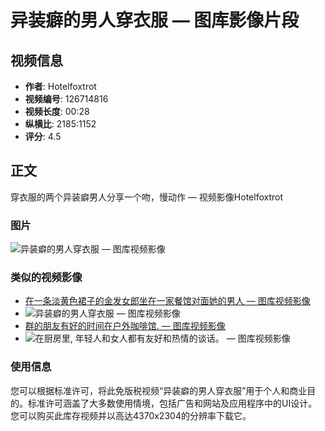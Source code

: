 # 异装癖的男人穿衣服 — 图库影像片段

## 视频信息

- **作者**: Hotelfoxtrot
- **视频编号**: 126714816
- **视频长度**: 00:28
- **纵横比**: 2185:1152
- **评分**: 4.5

## 正文

穿衣服的两个异装癖男人分享一个吻，慢动作 — 视频影像Hotelfoxtrot

### 图片

![异装癖的男人穿衣服 — 图库视频影像](https://st3.depositphotos.com/1039548/12671/v/600/depositphotos_126716632-stock-video-transvestite-men-getting-dressed.jpg)

### 类似的视频影像

- [在一条淡黄色裙子的金发女郎坐在一家餐馆对面她的男人 — 图库视频影像](https://st3.depositphotos.com/4967763/15918/v/600/depositphotos_159187270-stock-video-blonde-in-a-light-yellow.jpg)
- ![异装癖的男人穿衣服 — 图库视频影像](https://st3.depositphotos.com/1039548/12671/v/600/depositphotos_126716696-stock-video-transvestite-men-getting-dressed.jpg)
- [群的朋友有好的时间在户外咖啡馆. — 图库视频影像](https://st2.depositphotos.com/3649177/12094/v/600/depositphotos_120946338-stock-video-group-of-friends-having-good.jpg)
- ![在厨房里, 年轻人和女人都有友好和热情的谈话。 — 图库视频影像](https://st4.depositphotos.com/5265263/21604/v/600/depositphotos_216045192-stock-video-young-man-and-woman-are.jpg)

### 使用信息

您可以根据标准许可，将此免版税视频“异装癖的男人穿衣服”用于个人和商业目的。标准许可涵盖了大多数使用情境，包括广告和网站及应用程序中的UI设计。您可以购买此库存视频并以高达4370x2304的分辨率下载它。